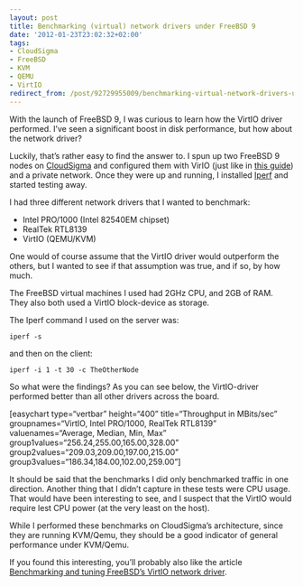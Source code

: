 ```yaml
---
layout: post
title: Benchmarking (virtual) network drivers under FreeBSD 9
date: '2012-01-23T23:02:32+02:00'
tags:
- CloudSigma
- FreeBSD
- KVM
- QEMU
- VirtIO
redirect_from: /post/92729955009/benchmarking-virtual-network-drivers-under-freebsd-9
---
```

With the launch of FreeBSD 9, I was curious to learn how the VirtIO driver performed. I’ve seen a significant boost in disk performance, but how about the network driver?

Luckily, that’s rather easy to find the answer to. I spun up two FreeBSD 9 nodes on [CloudSigma](http://cloudsigma.com/) and configured them with VirIO (just like in [this guide](http://viktorpetersson.com/2012/01/16/how-to-upgrade-freebsd-8-2-to-freebsd-9-0-with-virtio/)) and a private network. Once they were up and running, I installed [Iperf](http://sourceforge.net/projects/iperf/) and started testing away.

I had three different network drivers that I wanted to benchmark:

*   Intel PRO/1000 (Intel 82540EM chipset)
*   RealTek RTL8139
*   VirtIO (QEMU/KVM)

  
One would of course assume that the VirtIO driver would outperform the others, but I wanted to see if that assumption was true, and if so, by how much.

The FreeBSD virtual machines I used had 2GHz CPU, and 2GB of RAM. They also both used a VirtIO block-device as storage.

The Iperf command I used on the server was:

    iperf -s

and then on the client:

    iperf -i 1 -t 30 -c TheOtherNode

So what were the findings? As you can see below, the VirtIO-driver performed better than all other drivers across the board.

\[easychart type=“vertbar” height=“400” title=“Throughput in MBits/sec” groupnames=“VirtIO, Intel PRO/1000, RealTek RTL8139” valuenames=“Average, Median, Min, Max” group1values=“256.24,255.00,165.00,328.00” group2values=“209.03,209.00,197.00,215.00” group3values=“186.34,184.00,102.00,259.00”\]

It should be said that the benchmarks I did only benchmarked traffic in one direction. Another thing that I didn’t capture in these tests were CPU usage. That would have been interesting to see, and I suspect that the VirtIO would require lest CPU power (at the very least on the host).

While I performed these benchmarks on CloudSigma’s architecture, since they are running KVM/Qemu, they should be a good indicator of general performance under KVM/Qemu.

If you found this interesting, you’ll probably also like the article [Benchmarking and tuning FreeBSD’s VirtIO network driver](http://viktorpetersson.com/2012/01/24/benchmarking-and-tuning-freebsds-virtio-network-driver/).
